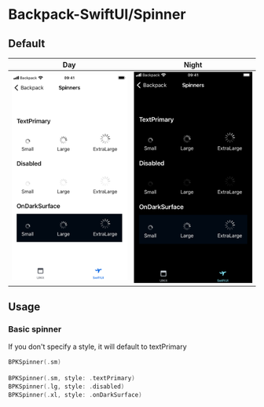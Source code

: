 # Backpack-SwiftUI/Spinner

## Default

| Day | Night |
| --- | --- |
| ![iPhone 8 simulator](https://raw.githubusercontent.com/Skyscanner/backpack-ios/main/screenshots/iPhone%208-swiftui_spinner___default_lm.png) |![iPhone 8 simulator - dark mode](https://raw.githubusercontent.com/Skyscanner/backpack-ios/main/screenshots/iPhone%208-swiftui_spinner___default_dm.png) |

## Usage

### Basic spinner
If you don't specify a style, it will default to textPrimary

```swift
BPKSpinner(.sm)

BPKSpinner(.sm, style: .textPrimary)
BPKSpinner(.lg, style: .disabled)
BPKSpinner(.xl, style: .onDarkSurface)
```